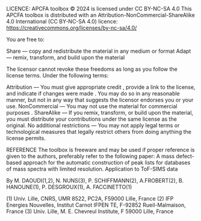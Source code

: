 LICENCE:
APCFA toolbox © 2024 is licensed under CC BY-NC-SA 4.0 
This APCFA toolbox is distributed with an Attribution-NonCommercial-ShareAlike 4.0 International (CC BY-NC-SA 4.0) licence: https://creativecommons.org/licenses/by-nc-sa/4.0/

You are free to:

Share — copy and redistribute the material in any medium or format
Adapt — remix, transform, and build upon the material
 
The licensor cannot revoke these freedoms as long as you follow the license terms.
Under the following terms:

Attribution — You must give appropriate credit , provide a link to the license, and indicate if changes were made . You may do so in any reasonable manner, but not in any way that suggests the licensor endorses you or your use.
NonCommercial — You may not use the material for commercial purposes .
ShareAlike — If you remix, transform, or build upon the material, you must distribute your contributions under the same license as the original.
No additional restrictions — You may not apply legal terms or technological measures that legally restrict others from doing anything the license permits.

REFERENCE
The toolbox is freeware and may be used if proper reference is given to the authors, preferably refer to the following paper:
A mass defect-based approach for the automatic construction of peak lists for databases of mass spectra with limited resolution. Application to ToF-SIMS data

By M. DAOUDI(1,2), N. NUNS(3), P. SCHIFFMANN(2), A.FROBERT(2), B.
HANOUNE(1), P. DESGROUX(1), A. FACCINETTO(1)

(1) Univ. Lille, CNRS, UMR 8522, PC2A, F59000 Lille, France
(2) IFP Energies Nouvelles, Institut Carnot IFPEN TE, F-92852 Rueil-Malmaison, France
(3) Univ. Lille, M. E. Chevreul Institute, F 59000 Lille, France
